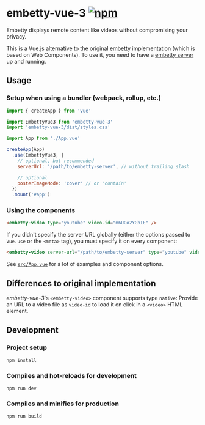 # embetty-vue-3 [![npm](https://img.shields.io/npm/v/embetty-vue-3.svg)](https://www.npmjs.com/package/embetty-vue-3)

Embetty displays remote content like videos without compromising your privacy.

This is a Vue.js alternative to the original [embetty](https://github.com/heiseonline/embetty) implementation (which is based on Web Components). To use it, you need to have a [embetty server](https://github.com/heiseonline/embetty-server) up and running.


## Usage

### Setup when using a bundler (webpack, rollup, etc.)

```js
import { createApp } from 'vue'

import EmbettyVue3 from 'embetty-vue-3'
import 'embetty-vue-3/dist/styles.css'

import App from './App.vue'

createApp(App)
  .use(EmbettyVue3, {
    // optional, but recommended
    serverUrl: '/path/to/embetty-server', // without trailing slash

    // optional
    posterImageMode: 'cover' // or 'contain'
  })
  .mount('#app')
```

### Using the components

```html
<embetty-video type="youtube" video-id="m6UOo2YGbIE" />
```

If you didn't specify the server URL globally (either the options passed to `Vue.use` or the `<meta>` tag), you must specify it on every component:

```html
<embetty-video server-url="/path/to/embetty-server" type="youtube" video-id="m6UOo2YGbIE" />
```

See [`src/App.vue`](src/App.vue) for a lot of examples and component options.


## Differences to original implementation

*embetty-vue-3*'s `<embetty-video>` component supports type `native`: Provide an URL to a video file as `video-id` to load it on click in a `<video>` HTML element.


## Development

### Project setup

```
npm install
```

### Compiles and hot-reloads for development

```
npm run dev
```

### Compiles and minifies for production

```
npm run build
```
